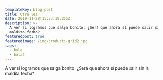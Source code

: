 ```yaml
---
templateKey: blog-post
title: Otra vez
date: 2019-11-28T15:53:19.255Z
description: >-
  A ver si logramos que salga bonito. ¿Será que ahora sí puede salir sin la
  maldita fecha? 
featuredpost: true
featuredimage: /img/products-grid2.jpg
tags:
  - hola
  - hola2
---
```

A ver si logramos que salga bonito. ¿Será que ahora sí puede salir sin la maldita fecha?
